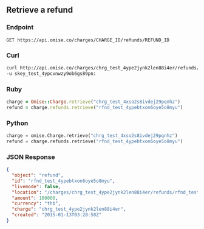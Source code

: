 ## Retrieve a refund

### Endpoint

```
GET https://api.omise.co/charges/CHARGE_ID/refunds/REFUND_ID
```

### Curl

  ```sh
curl http://api.omise.co/charges/chrg_test_4ype2jynk2len88i4er/refunds/rfnd_test_4ypebtxon6oye5o8myu \
  -u skey_test_4ypcvnwzy9ob6gs89pn:
  ```

### Ruby

```ruby
charge = Omise::Charge.retrieve("chrg_test_4xso2s8ivdej29pqnhz")
refund = charge.refunds.retrieve("rfnd_test_4ypebtxon6oye5o8myu")
```

### Python

```python
charge = omise.Charge.retrieve("chrg_test_4xso2s8ivdej29pqnhz")
refund = charge.refunds.retrieve("rfnd_test_4ypebtxon6oye5o8myu")
```

### JSON Response

```json
{
  "object": "refund",
  "id": "rfnd_test_4ypebtxon6oye5o8myu",
  "livemode": false,
  "location": "/charges/chrg_test_4ype2jynk2len88i4er/refunds/rfnd_test_4ypebtxon6oye5o8myu",
  "amount": 100000,
  "currency": "thb",
  "charge": "chrg_test_4ype2jynk2len88i4er",
  "created": "2015-01-13T03:28:58Z"
}

```
